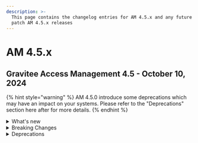 ```yaml
---
description: >-
  This page contains the changelog entries for AM 4.5.x and any future minor or
  patch AM 4.5.x releases
---
```


# AM 4.5.x

## Gravitee Access Management 4.5 - October 10, 2024

{% hint style="warning" %}
AM 4.5.0 introduce some deprecations which may have an impact on your systems. Please refer to the "Deprecations" section here after for more details.&#x20;
{% endhint %}

<details>

<summary>What's new</summary>

## Repositories

A new repository scope named `gateway` has been introduced in AM 4.5.0.&#x20;

## Token generation

For all domains created from AM 4.5.0 the `sub` claim will not represent the user internalID as it was the case previously.&#x20;

## AWS Certificate plugin

An AWS certificate plugin is now available as EE feature. Thanks to this plugin you can load certificate provided by AWS Secret Manager.

## Reporters

Reporters have been improved in this new version of Access Management:

* additional reporters can be configured as "global" in order to collect audits events coming from all the domains linked to this organization.
* Events for domain creation and domain deletion are now published in the organization reporters.&#x20;
* The kafka reporter has been improved to manage Schema Registry

## OpenID

We improved the OAuth2 / OpenID specification more strictly regarding the usage of the response\_mode paramet

## Group mapper

Identity Providers now provide a [Group Mapper](../../guides/identity-providers/user-and-role-mapping.md) section.

## Cache Layer

A cache layer has been introduce to limit the Database access during the user authentication flow.&#x20;

</details>

<details>

<summary>Breaking Changes</summary>

## Redirect Uris

On application creation or update `redirect_uris` is now required for application with type WEB, NATIVE or SPA.&#x20;

## Token generation

For all domains created from AM 4.5.0 the `sub` claim will not represent the user internalID as it was the case previously. The `sub` value is now an opaque value computed based on the user externalId and the identity provider identifier. Even if this value is opaque, it will remain the same for a given user accross multiple token generations as per the requirement of the OIDC specification.&#x20;

<mark style="color:red;">**NOTE:**</mark> For all domains created in previous version, the sub claim remains the user internalId.

## Repositories

A new repository scope named `gateway` has been introduced in AM 4.5.0.&#x20;

The new gateway scope will manage entities which was previously managed by the `oauth2` scope and the `management` scope:

* ScopeApproval&#x20;
* AuthenticationFlowContext
* LoginAttempts
* RateLimit
* VerifyAttempt

If you managed to define two differente databases for the `management` and the `oauth2` scopes, please configure the `gateway` scope to target the same database as the `oauth2` scope as ScopeApproval are now managed by the `gateway` scope. If you want to dedicate a database for the gateway scope you will have to migrate the scope\_approvals collection to the new database.

Previously, all the settings related to the repositories where define at the root level of the `gravitee.yaml` with the scope name as section name

{% code lineNumbers="true" %}
```yaml
mangement:
  type: mongodb
  mongodb: 
    uri: ...
    
oauth2:
  type: mongodb
  mongodb: 
    uri: ...
```
{% endcode %}

Starting from 4.5.0, a `repositories` section has been introduce to easily identify the settings related to the reposity layer.

<pre class="language-yaml" data-line-numbers><code class="lang-yaml"><strong>repositories:
</strong><strong>  mangement:
</strong><strong>    type: mongodb
</strong>    mongodb: 
      uri: ...
    
  oauth2:
    type: mongodb
    mongodb: 
      uri: ...
  
  gateway:
    type: mongodb
    mongodb: 
      uri: ...
</code></pre>

If you were using environment variable to provide database settings remember to:

* adapt the variable name to includ the "repositories" keyword
* add the settings for the gateway scope

</details>

<details>

<summary>Deprecations</summary>

## Audits

For kafka and File reporters, the `status` attibute has been deprecated for removal. The recommanded way to get access to the status is now the `outcome` structure which contains the `status` and a `message` fields. If you are using one of these reporter, please update your consumer to rely on the outcome structure

</details>
